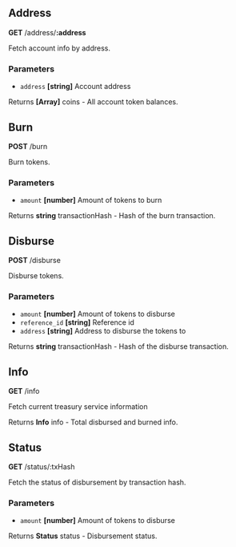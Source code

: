 ## Address

**GET** /address/**:address**

Fetch account info by address.

### Parameters

-   `address` **[string]** Account address

Returns **[Array]<Coin>** coins - All account token balances.

## Burn

**POST** /burn

Burn tokens.

### Parameters

-   `amount` **[number]** Amount of tokens to burn

Returns **string** transactionHash - Hash of the burn transaction.

## Disburse

**POST** /disburse

Disburse tokens.

### Parameters

-   `amount` **[number]** Amount of tokens to disburse
-   `reference_id` **[string]** Reference id
-   `address` **[string]** Address to disburse the tokens to

Returns **string** transactionHash - Hash of the disburse transaction.

## Info

**GET** /info

Fetch current treasury service information

Returns **Info** info - Total disbursed and burned info.

## Status

**GET** /status/:txHash

Fetch the status of disbursement by transaction hash.

### Parameters

-   `amount` **[number]** Amount of tokens to disburse

Returns **Status** status - Disbursement status.
